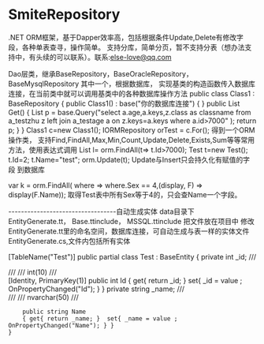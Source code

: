 # SmiteRepository
.NET ORM框架，基于Dapper效率高，包括根据条件Update,Delete有修改字段，各种单表查寻，操作简单。
支持分库，简单分页，暂不支持分表（想办法支持中，有头续的可以联系）。联系:else-love@qq.com

Dao层类，继承BaseRepository，BaseOracleRepository，BaseMysqlRepository  其中一个，根据数据库，
实现基类的构造函数传入数据库连接，在当前类中就可以调用基类中的各种数据库操作方法
public class Class1 : BaseRepository
  {
            public Class1() : base("你的数据库连接") { }
             public List<viewT> Get()
            {
                List<viewT> p = base.Query<viewT>("select a.age,a.keys,z.class as classname from a_testzhu z left join  a_testage a on z.keys=a.keys where a.id>7000" );
                return p;
            }
}
Class1 c=new Class1(); 
IORMRepository<Test> orTest = c.For<Test>();  得到一个ORM操作类，
支持Find,FindAll,Max,Min,Count,Update,Delete,Exists,Sum等等常用方法，使用表达式调用 
List<Test> l= orm.FindAll(t=> t.Id>7000);
Test t=new Test();
t.Id=2;
t.Name="test";
orm.Update(t);   Update与Insert只会持久化有赋值的字段 到数据库

 var k = orm.FindAll( where => where.Sex == 4,(display, F) => display(F.Name)); 取得Test表中所有Sex等于4的，只会查Name一个字段。
 
 
 ----------------------------------自动生成实体 data目录下
 EntityGenerate.tt， Base.ttinclude， MSSQL.ttinclude 把文件放在项目中
 修改EntityGenerate.tt里的命名空间，数据库连接，可自动生成与表一样的实体文件EntityGenerate.cs,文件内包括所有实体
 
 
 [TableName("Test")]
	public partial class Test : BaseEntity
	{
		private int _id;
		/// <summary>
		/// 
		///  int(10)
		/// </summary>
		[Identity, PrimaryKey(1)] 
		public int Id
		{ get{ return _id; } 	set{ _id = value ;  OnPropertyChanged("Id"); } }
		private string _name;
		/// <summary>
		/// 
		///  nvarchar(50)
		/// </summary>

		public string Name
		{ get{ return _name; } 	set{ _name = value ;  OnPropertyChanged("Name"); } }
	}
